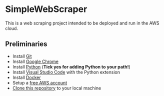 # SimpleWebScraper

This is a web scraping project intended to be deployed and run in the AWS cloud.

## Preliminaries
 - Install [Git](https://git-scm.com/downloads)
 - Install [Google Chrome](https://www.google.com/chrome/)
 - Install [Python](https://www.python.org/downloads/release/python-3112/) (**Tick yes for adding Python to your path!**)
 - Install [Visual Studio Code](https://code.visualstudio.com/Download) with the Python extension
 - Install [Docker](https://www.docker.com/products/docker-desktop/)
 - Setup a [free AWS account](https://aws.amazon.com/premiumsupport/knowledge-center/create-and-activate-aws-account/)
 - [Clone this repository](https://docs.github.com/en/repositories/creating-and-managing-repositories/cloning-a-repository) to your local machine
